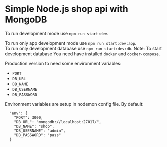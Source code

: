 # Simple Node.js shop api with MongoDB

To run development mode use `npm run start:dev`.  

To run only app development mode use `npm run start:dev:app`.  
To run only development database use `npm run start:dev:db`. Note: To start development database You need have installed `docker` and `docker-compose`.

Production version to need some environment variables:
  - `PORT`
  - `DB_URL`
  - `DB_NAME`
  - `DB_USERNAME`
  - `DB_PASSWORD`

Environment variables are setup in nodemon config file. By default: 
```
  "env": {
    "PORT": 3000,
    "DB_URL": "mongodb://localhost:27017/",
    "DB_NAME": "shop",
    "DB_USERNAME": "admin",
    "DB_PASSWORD": "pass"
  }
```